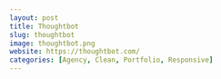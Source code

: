 ```yaml
---
layout: post
title: Thoughtbot
slug: thoughtbot
image: thoughtbot.png
website: https://thoughtbot.com/
categories: [Agency, Clean, Portfolio, Responsive]
---
```

